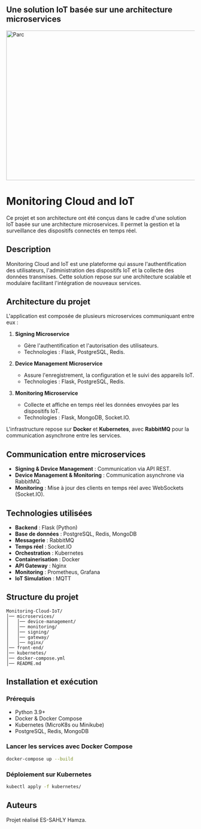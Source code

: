 ## Une solution IoT basée sur une architecture microservices
<img src="https://messungbacd.com/images/solutions/cloud-analysis.jpg" alt="Parc" width="1100" height="400"/>

# Monitoring Cloud and IoT 

Ce projet et son architecture ont été conçus dans le cadre d'une solution IoT basée sur une architecture microservices. Il permet la gestion et la surveillance des dispositifs connectés en temps réel.

## Description

Monitoring Cloud and IoT est une plateforme qui assure l'authentification des utilisateurs, l'administration des dispositifs IoT et la collecte des données transmises. Cette solution repose sur une architecture scalable et modulaire facilitant l'intégration de nouveaux services.

## Architecture du projet

L'application est composée de plusieurs microservices communiquant entre eux :

1. **Signing Microservice**
   - Gère l'authentification et l'autorisation des utilisateurs.
   - Technologies : Flask, PostgreSQL, Redis.

2. **Device Management Microservice**
   - Assure l'enregistrement, la configuration et le suivi des appareils IoT.
   - Technologies : Flask, PostgreSQL, Redis.

3. **Monitoring Microservice**
   - Collecte et affiche en temps réel les données envoyées par les dispositifs IoT.
   - Technologies : Flask, MongoDB, Socket.IO.

L'infrastructure repose sur **Docker** et **Kubernetes**, avec **RabbitMQ** pour la communication asynchrone entre les services.

## Communication entre microservices

- **Signing & Device Management** : Communication via API REST.
- **Device Management & Monitoring** : Communication asynchrone via RabbitMQ.
- **Monitoring** : Mise à jour des clients en temps réel avec WebSockets (Socket.IO).

## Technologies utilisées

- **Backend** : Flask (Python)
- **Base de données** : PostgreSQL, Redis, MongoDB
- **Messagerie** : RabbitMQ
- **Temps réel** : Socket.IO
- **Orchestration** : Kubernetes
- **Containerisation** : Docker
- **API Gateway** : Nginx
- **Monitoring** : Prometheus, Grafana
- **IoT Simulation** : MQTT

## Structure du projet

```
Monitoring-Cloud-IoT/
│── microservices/
│   │── device-management/
│   │── monitoring/
│   │── signing/
│   │── gateway/
│   │── nginx/
│── front-end/
│── kubernetes/
│── docker-compose.yml
│── README.md
```

## Installation et exécution

### Prérequis

- Python 3.9+
- Docker & Docker Compose
- Kubernetes (MicroK8s ou Minikube)
- PostgreSQL, Redis, MongoDB

### Lancer les services avec Docker Compose

```bash
docker-compose up --build
```

### Déploiement sur Kubernetes

```bash
kubectl apply -f kubernetes/
```

## Auteurs

Projet réalisé ES-SAHLY Hamza.


